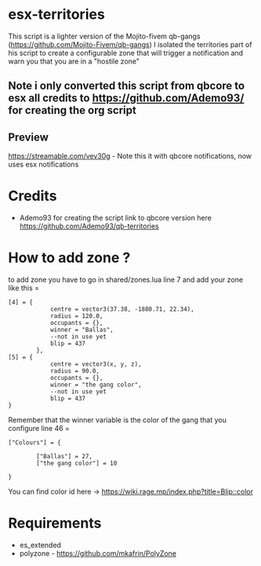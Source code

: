 # esx-territories
This script is a lighter version of the Mojito-fivem qb-gangs (https://github.com/Mojito-Fivem/qb-gangs)
I isolated the territories part of his script to create a configurable zone
that will trigger a notification and warn you that you are in a "hostile zone"

## Note i only converted this script from qbcore to esx all credits to https://github.com/Ademo93/ for creating the org script

## Preview
https://streamable.com/vev30g - Note this it with qbcore notifications, now uses esx notifications

# Credits
- Ademo93 for creating the script  link to qbcore version here https://github.com/Ademo93/qb-territories 

# How to add zone ?

to add zone you have to go in shared/zones.lua line 7 and add your zone like this =
```
[4] = {
            centre = vector3(37.38, -1880.71, 22.34),
            radius = 120.0,
            occupants = {},
            winner = "Ballas",
            --not in use yet
            blip = 437
        },
[5] = {
            centre = vector3(x, y, z),
            radius = 90.0,
            occupants = {},
            winner = "the gang color",
            --not in use yet
            blip = 437
}
```

Remember that the winner variable is the color of the gang that you configure line 46 =

```
["Colours"] = {

        ["Ballas"] = 27,
        ["the gang color"] = 10

}
```
You can find color id here -> https://wiki.rage.mp/index.php?title=Blip::color

# Requirements
- es_extended 
- polyzone - https://github.com/mkafrin/PolyZone
